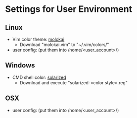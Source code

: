 Settings for User Environment
==============================

## Linux
  * Vim color theme: [molokai](https://github.com/tomasr/molokai)
    * Download "molokai.vim" to "~/.vim/colors/"
  * user config: (put them into /home/&lt;user_account&gt;/)

## Windows
  * CMD shell color: [solarized](https://github.com/neilpa/cmd-colors-solarized)
    * Download and execute "solarized-&lt;color style&gt;.reg"

## OSX
  * user config: (put them into /home/&lt;user_account&gt;/)
